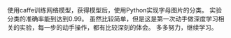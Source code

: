 使用caffe训练网络模型，获得模型后，使用Python实现字母图片的分类。
实验分类的准确率能到达到0.99。
虽然比较简单，但是这是第一次动手做深度学习相关的实验，每一步的动手操作，都有比较深刻的体会。
多多努力，继续学习。
